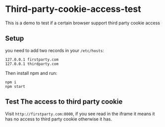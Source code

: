 # Third-party-cookie-access-test

This is a demo to test if a certain browser support third party cookie access

## Setup

you need to add two records in your `/etc/hosts`:

```
127.0.0.1 firstparty.com
127.0.0.1 thirdparty.com
```

Then install npm and run:

```
npm i
npm start
```

## Test The access to third party cookie

Visit `http://firstparty.com:8000`, if you see read in the iframe it means it has no access to third party cookie otherwise it has.